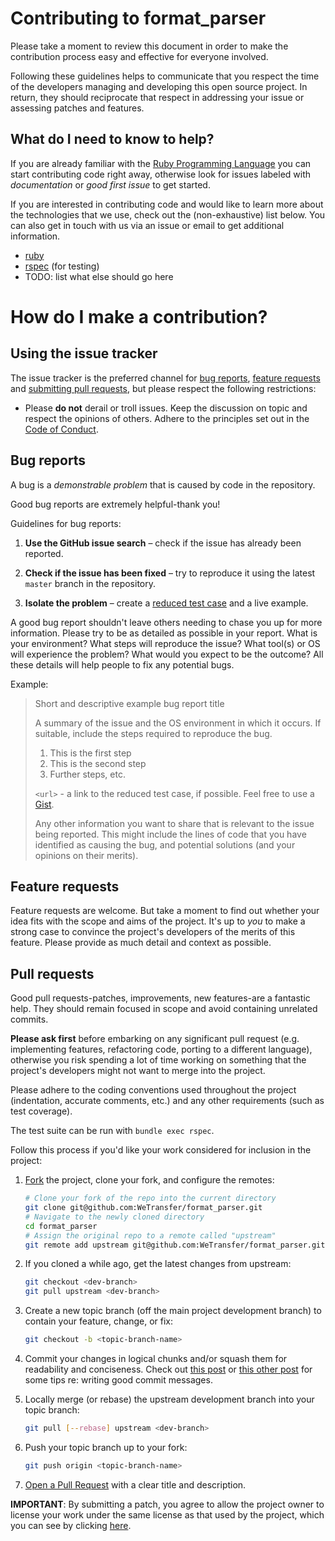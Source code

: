 # Contributing to format_parser

Please take a moment to review this document in order to make the contribution
process easy and effective for everyone involved.

Following these guidelines helps to communicate that you respect the time of
the developers managing and developing this open source project. In return,
they should reciprocate that respect in addressing your issue or assessing
patches and features.

## What do I need to know to help?

If you are already familiar with the [Ruby Programming Language](https://www.ruby-lang.org/) you can start contributing code right away, otherwise look for issues labeled with *documentation* or *good first issue* to get started.

If you are interested in contributing code and would like to learn more about the technologies that we use, check out the (non-exhaustive) list below. You can also get in touch with us via an issue or email to get additional information.

 - [ruby](https://ruby-doc.org)
 - [rspec](http://rspec.info/) (for testing)
 - TODO: list what else should go here 
 
# How do I make a contribution?

## Using the issue tracker

The issue tracker is the preferred channel for [bug reports](#bug-reports),
[feature requests](#feature-requests) and [submitting pull
requests](#pull-requests), but please respect the following restrictions:

* Please **do not** derail or troll issues. Keep the discussion on topic and respect the opinions of others. Adhere to the principles set out in the [Code of Conduct](https://github.com/WeTransfer/format_parser/blob/master/CODE_OF_CONDUCT.md).

## Bug reports

A bug is a _demonstrable problem_ that is caused by code in the repository.

Good bug reports are extremely helpful-thank you!

Guidelines for bug reports:

1. **Use the GitHub issue search** – check if the issue has already been
   reported.

2. **Check if the issue has been fixed** – try to reproduce it using the
   latest `master` branch in the repository.

3. **Isolate the problem** – create a [reduced test
   case](http://css-tricks.com/reduced-test-cases/) and a live example.

A good bug report shouldn't leave others needing to chase you up for more
information. Please try to be as detailed as possible in your report. What is
your environment? What steps will reproduce the issue? What tool(s) or OS will
experience the problem? What would you expect to be the outcome? All these
details will help people to fix any potential bugs.

Example:

> Short and descriptive example bug report title
>
> A summary of the issue and the OS environment in which it occurs. If
> suitable, include the steps required to reproduce the bug.
>
> 1. This is the first step
> 2. This is the second step
> 3. Further steps, etc.
>
> `<url>` - a link to the reduced test case, if possible. Feel free to use a [Gist](https://gist.github.com).
>
> Any other information you want to share that is relevant to the issue being
> reported. This might include the lines of code that you have identified as
> causing the bug, and potential solutions (and your opinions on their
> merits).


## Feature requests

Feature requests are welcome. But take a moment to find out whether your idea
fits with the scope and aims of the project. It's up to *you* to make a strong
case to convince the project's developers of the merits of this feature. Please
provide as much detail and context as possible.


## Pull requests

Good pull requests-patches, improvements, new features-are a fantastic
help. They should remain focused in scope and avoid containing unrelated
commits.

**Please ask first** before embarking on any significant pull request (e.g.
implementing features, refactoring code, porting to a different language),
otherwise you risk spending a lot of time working on something that the
project's developers might not want to merge into the project.

Please adhere to the coding conventions used throughout the project (indentation,
accurate comments, etc.) and any other requirements (such as test coverage).

The test suite can be run with `bundle exec rspec`. 

Follow this process if you'd like your work considered for inclusion in the
project:

1. [Fork](http://help.github.com/fork-a-repo/) the project, clone your fork,
   and configure the remotes:

   ```bash
   # Clone your fork of the repo into the current directory
   git clone git@github.com:WeTransfer/format_parser.git
   # Navigate to the newly cloned directory
   cd format_parser
   # Assign the original repo to a remote called "upstream"
   git remote add upstream git@github.com:WeTransfer/format_parser.git
   ```

2. If you cloned a while ago, get the latest changes from upstream:

   ```bash
   git checkout <dev-branch>
   git pull upstream <dev-branch>
   ```

3. Create a new topic branch (off the main project development branch) to
   contain your feature, change, or fix:

   ```bash
   git checkout -b <topic-branch-name>
   ```

4. Commit your changes in logical chunks and/or squash them for readability and
   conciseness. Check out [this post](https://chris.beams.io/posts/git-commit/) or
   [this other post](http://tbaggery.com/2008/04/19/a-note-about-git-commit-messages.html) for some tips re: writing good commit messages.

5. Locally merge (or rebase) the upstream development branch into your topic branch:

   ```bash
   git pull [--rebase] upstream <dev-branch>
   ```

6. Push your topic branch up to your fork:

   ```bash
   git push origin <topic-branch-name>
   ```

7. [Open a Pull Request](https://help.github.com/articles/using-pull-requests/)
    with a clear title and description.

**IMPORTANT**: By submitting a patch, you agree to allow the project owner to
license your work under the same license as that used by the project, which you
can see by clicking [here](https://github.com/WeTransfer/format_parser/blob/master/LICENSE.txt). 
